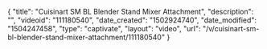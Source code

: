 {
    "title": "Cuisinart SM BL Blender Stand Mixer Attachment",
    "description": "",
    "videoid": "111180540",
    "date_created": "1502924740",
    "date_modified": "1504247458",
    "type": "captivate",
    "layout": "video",
    "url": "\/v\/cuisinart-sm-bl-blender-stand-mixer-attachment\/111180540"
}